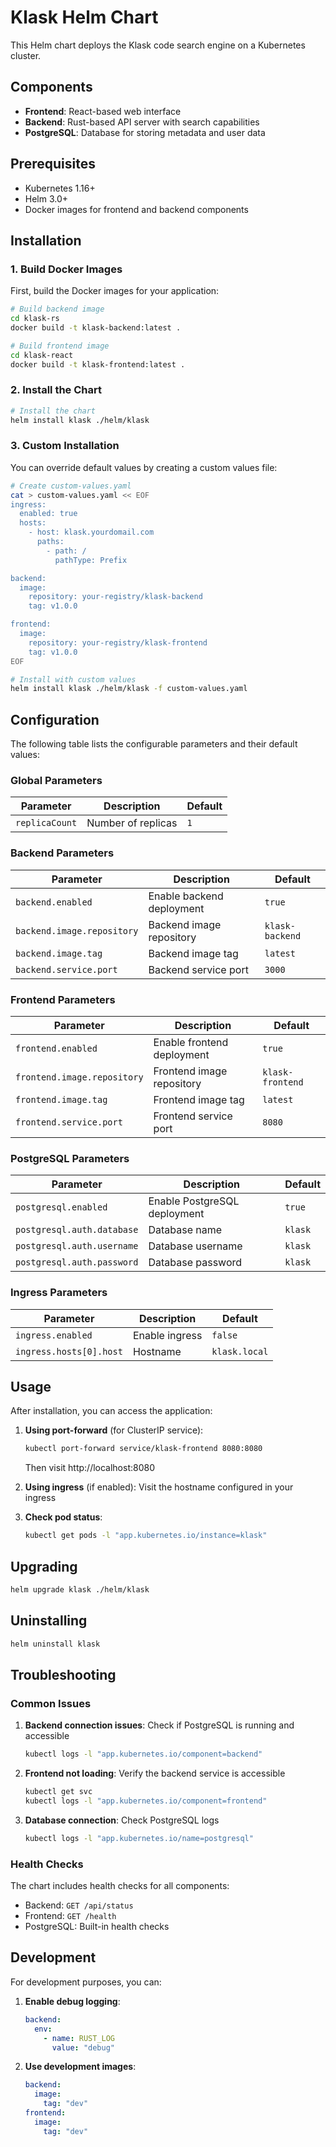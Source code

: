 # Klask Helm Chart

This Helm chart deploys the Klask code search engine on a Kubernetes cluster.

## Components

- **Frontend**: React-based web interface
- **Backend**: Rust-based API server with search capabilities
- **PostgreSQL**: Database for storing metadata and user data

## Prerequisites

- Kubernetes 1.16+
- Helm 3.0+
- Docker images for frontend and backend components

## Installation

### 1. Build Docker Images

First, build the Docker images for your application:

```bash
# Build backend image
cd klask-rs
docker build -t klask-backend:latest .

# Build frontend image
cd klask-react
docker build -t klask-frontend:latest .
```

### 2. Install the Chart

```bash
# Install the chart
helm install klask ./helm/klask
```

### 3. Custom Installation

You can override default values by creating a custom values file:

```bash
# Create custom-values.yaml
cat > custom-values.yaml << EOF
ingress:
  enabled: true
  hosts:
    - host: klask.yourdomail.com
      paths:
        - path: /
          pathType: Prefix

backend:
  image:
    repository: your-registry/klask-backend
    tag: v1.0.0

frontend:
  image:
    repository: your-registry/klask-frontend
    tag: v1.0.0
EOF

# Install with custom values
helm install klask ./helm/klask -f custom-values.yaml
```

## Configuration

The following table lists the configurable parameters and their default values:

### Global Parameters

| Parameter | Description | Default |
|-----------|-------------|---------|
| `replicaCount` | Number of replicas | `1` |

### Backend Parameters

| Parameter | Description | Default |
|-----------|-------------|---------|
| `backend.enabled` | Enable backend deployment | `true` |
| `backend.image.repository` | Backend image repository | `klask-backend` |
| `backend.image.tag` | Backend image tag | `latest` |
| `backend.service.port` | Backend service port | `3000` |

### Frontend Parameters

| Parameter | Description | Default |
|-----------|-------------|---------|
| `frontend.enabled` | Enable frontend deployment | `true` |
| `frontend.image.repository` | Frontend image repository | `klask-frontend` |
| `frontend.image.tag` | Frontend image tag | `latest` |
| `frontend.service.port` | Frontend service port | `8080` |

### PostgreSQL Parameters

| Parameter | Description | Default |
|-----------|-------------|---------|
| `postgresql.enabled` | Enable PostgreSQL deployment | `true` |
| `postgresql.auth.database` | Database name | `klask` |
| `postgresql.auth.username` | Database username | `klask` |
| `postgresql.auth.password` | Database password | `klask` |

### Ingress Parameters

| Parameter | Description | Default |
|-----------|-------------|---------|
| `ingress.enabled` | Enable ingress | `false` |
| `ingress.hosts[0].host` | Hostname | `klask.local` |

## Usage

After installation, you can access the application:

1. **Using port-forward** (for ClusterIP service):
   ```bash
   kubectl port-forward service/klask-frontend 8080:8080
   ```
   Then visit http://localhost:8080

2. **Using ingress** (if enabled):
   Visit the hostname configured in your ingress

3. **Check pod status**:
   ```bash
   kubectl get pods -l "app.kubernetes.io/instance=klask"
   ```

## Upgrading

```bash
helm upgrade klask ./helm/klask
```

## Uninstalling

```bash
helm uninstall klask
```

## Troubleshooting

### Common Issues

1. **Backend connection issues**: Check if PostgreSQL is running and accessible
   ```bash
   kubectl logs -l "app.kubernetes.io/component=backend"
   ```

2. **Frontend not loading**: Verify the backend service is accessible
   ```bash
   kubectl get svc
   kubectl logs -l "app.kubernetes.io/component=frontend"
   ```

3. **Database connection**: Check PostgreSQL logs
   ```bash
   kubectl logs -l "app.kubernetes.io/name=postgresql"
   ```

### Health Checks

The chart includes health checks for all components:
- Backend: `GET /api/status`
- Frontend: `GET /health`
- PostgreSQL: Built-in health checks

## Development

For development purposes, you can:

1. **Enable debug logging**:
   ```yaml
   backend:
     env:
       - name: RUST_LOG
         value: "debug"
   ```

2. **Use development images**:
   ```yaml
   backend:
     image:
       tag: "dev"
   frontend:
     image:
       tag: "dev"
   ```

